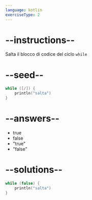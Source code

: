 ```yaml
---
language: kotlin
exerciseType: 2
---
```


# --instructions--

Salta il blocco di codice del ciclo `while`

# --seed--

```kotlin
while ([/]) {
    println("salta")
}
```

# --answers--

- true
- false
- "true"
- "false"

# --solutions--

```kotlin
while (false) {
    println("salta")
}
```
